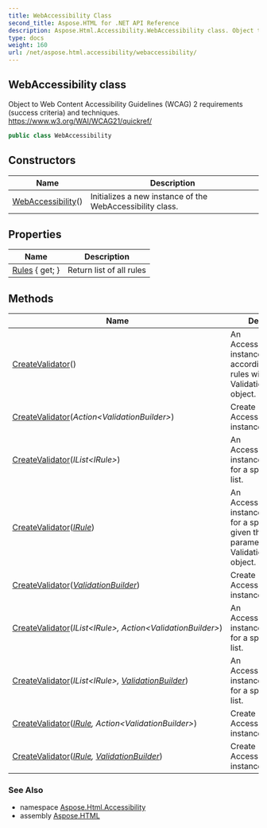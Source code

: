 ```yaml
---
title: WebAccessibility Class
second_title: Aspose.HTML for .NET API Reference
description: Aspose.Html.Accessibility.WebAccessibility class. Object to Web Content Accessibility Guidelines WCAG 2 requirements success criteria and techniques. https//www.w3.org/WAI/WCAG21/quickref/
type: docs
weight: 160
url: /net/aspose.html.accessibility/webaccessibility/
---
```

## WebAccessibility class

Object to Web Content Accessibility Guidelines (WCAG) 2 requirements (success criteria) and techniques. https://www.w3.org/WAI/WCAG21/quickref/

```csharp
public class WebAccessibility
```

## Constructors

| Name | Description |
| --- | --- |
| [WebAccessibility](webaccessibility/)() | Initializes a new instance of the WebAccessibility class. |

## Properties

| Name | Description |
| --- | --- |
| [Rules](../../aspose.html.accessibility/webaccessibility/rules/) { get; } | Return list of all rules |

## Methods

| Name | Description |
| --- | --- |
| [CreateValidator](../../aspose.html.accessibility/webaccessibility/createvalidator/#createvalidator)() | An AccessibilityValidator instance is created according to all the rules with a ValidationBuilder.All object. |
| [CreateValidator](../../aspose.html.accessibility/webaccessibility/createvalidator/#createvalidator_5)(*Action&lt;ValidationBuilder&gt;*) | Create AccessibilityValidator instance |
| [CreateValidator](../../aspose.html.accessibility/webaccessibility/createvalidator/#createvalidator_6)(*IList&lt;IRule&gt;*) | An AccessibilityValidator instance is created for a specific rules list. |
| [CreateValidator](../../aspose.html.accessibility/webaccessibility/createvalidator/#createvalidator_1)(*[IRule](../irule/)*) | An AccessibilityValidator instance is created for a specific rule, given the full parameters of the ValidationBuilder.All object. |
| [CreateValidator](../../aspose.html.accessibility/webaccessibility/createvalidator/#createvalidator_4)(*[ValidationBuilder](../validationbuilder/)*) | Create AccessibilityValidator instance |
| [CreateValidator](../../aspose.html.accessibility/webaccessibility/createvalidator/#createvalidator_8)(*IList&lt;IRule&gt;, Action&lt;ValidationBuilder&gt;*) | An AccessibilityValidator instance is created for a specific rules list. |
| [CreateValidator](../../aspose.html.accessibility/webaccessibility/createvalidator/#createvalidator_7)(*IList&lt;IRule&gt;, [ValidationBuilder](../validationbuilder/)*) | An AccessibilityValidator instance is created for a specific rules list. |
| [CreateValidator](../../aspose.html.accessibility/webaccessibility/createvalidator/#createvalidator_3)(*[IRule](../irule/), Action&lt;ValidationBuilder&gt;*) | Create AccessibilityValidator instance |
| [CreateValidator](../../aspose.html.accessibility/webaccessibility/createvalidator/#createvalidator_2)(*[IRule](../irule/), [ValidationBuilder](../validationbuilder/)*) | Create AccessibilityValidator instance |

### See Also

* namespace [Aspose.Html.Accessibility](../../aspose.html.accessibility/)
* assembly [Aspose.HTML](../../)

